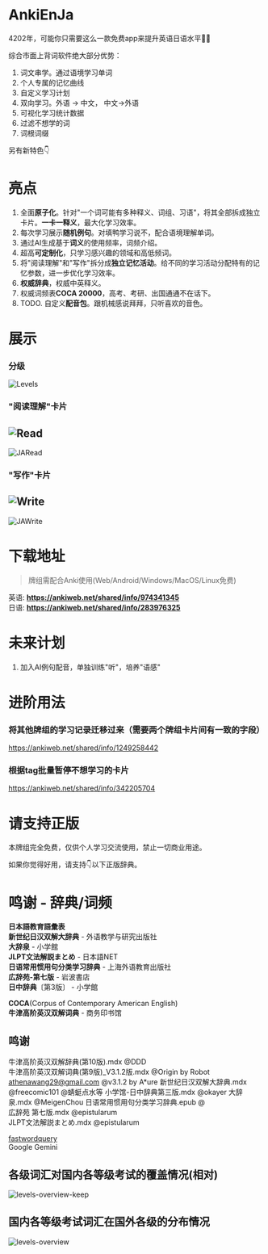 # AnkiEnJa
4202年，可能你只需要这么一款免费app来提升英语日语水平🚀🚀  

综合市面上背词软件绝大部分优势：
1. 词文串学。通过语境学习单词
2. 个人专属的记忆曲线
3. 自定义学习计划
4. 双向学习。外语 -> 中文， 中文->外语
5. 可视化学习统计数据
6. 过滤不想学的词
7. 词根词缀

另有新特色👇
# 亮点
1. 全面**原子化**。针对"一个词可能有多种释义、词组、习语"，将其全部拆成独立卡片。**一卡一释义**，最大化学习效率。
2. 每次学习展示**随机例句**。对填鸭学习说不，配合语境理解单词。
3. 通过AI生成基于**词义**的使用频率，词频介绍。
4. 超高**可定制化**，只学习感兴趣的领域和高低频词。
5. 将"阅读理解"和"写作"拆分成**独立记忆活动**。给不同的学习活动分配特有的记忆参数，进一步优化学习效率。
6. **权威辞典**，权威中英释义。
7. 权威词频表**COCA 20000**，高考、考研、出国通通不在话下。
8. TODO. 自定义**配音包**。跟机械感说拜拜，只听喜欢的音色。

# 展示
### 分级
![Levels](screenshots/deck_split.png)
### "阅读理解"卡片
![Read](screenshots/v2_read.png)
---
![JARead](screenshots/v2_Read_ja.png)
### "写作"卡片
![Write](screenshots/v2_write.png)
---
![JAWrite](screenshots/v2_Write_ja.png)


# 下载地址  
> 牌组需配合Anki使用(Web/Android/Windows/MacOS/Linux免费)  

英语: **https://ankiweb.net/shared/info/974341345**  
日语: **https://ankiweb.net/shared/info/283976325**

# 未来计划
1. 加入AI例句配音，单独训练"听"，培养"语感"

# 进阶用法
### 将其他牌组的学习记录迁移过来（需要两个牌组卡片间有一致的字段）
https://ankiweb.net/shared/info/1249258442

### 根据tag批量暂停不想学习的卡片
https://ankiweb.net/shared/info/342205704

# 请支持正版
本牌组完全免费，仅供个人学习交流使用，禁止一切商业用途。  
  
如果你觉得好用，请支持👇以下正版辞典。

# 鸣谢 - 辞典/词频
**日本語教育語彙表**  
**新世纪日汉双解大辞典** - 外语教学与研究出版社  
**大辞泉** - 小学館  
**JLPT文法解説まとめ** - 日本語NET  
**日语常用惯用句分类学习辞典** - 上海外语教育出版社  
**広辞苑-第七版** - 岩波書店  
**日中辞典**〔第3版〕 - 小学館  

**COCA**(Corpus of Contemporary American English)  
**牛津高阶英汉双解词典** - 商务印书馆 

## 鸣谢
牛津高阶英汉双解辞典(第10版).mdx @DDD  
牛津高阶英汉双解词典(第9版)_V3.1.2版.mdx @Origin by Robot athenawang29@gmail.com @v3.1.2 by A*ure
新世纪日汉双解大辞典.mdx @freecomic101 @蜻蜓点水等
小学馆-日中辞典第三版.mdx @okayer
大辞泉.mdx @MeigenChou
日语常用惯用句分类学习辞典.epub @  
広辞苑 第七版.mdx @epistularum  
JLPT文法解説まとめ.mdx @epistularum  

[fastwordquery](https://github.com/sth2018/FastWordQuery)  
Google Gemini


## 各级词汇对国内各等级考试的覆盖情况(相对)
![levels-overview-keep](screenshots/levels-overview-keep.png)

## 国内各等级考试词汇在国外各级的分布情况
![levels-overview](screenshots/levels-overview.png)